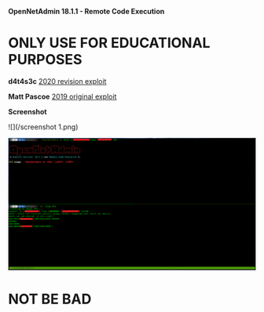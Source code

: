 **OpenNetAdmin 18.1.1 - Remote Code Execution**

# ONLY USE FOR EDUCATIONAL PURPOSES

**d4t4s3c** [2020 revision exploit](https://github.com/d4t4s3c/OpenNetAdmin18.1.1RCE)
  
**Matt Pascoe** [2019 original exploit](https://www.exploit-db.com/exploits/47691)

**Screenshot**

![](/screenshot 1.png)

![](/screenshot2.png)

# NOT BE BAD
